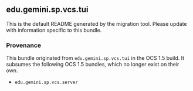 
## edu.gemini.sp.vcs.tui

This is the default README generated by the migration tool. Please update with information specific to this bundle.

### Provenance

This bundle originated from `edu.gemini.sp.vcs.tui` in the OCS 1.5 build. It subsumes the following OCS 1.5 bundles, which no longer exist on their own.
 
- `edu.gemini.sp.vcs.server`